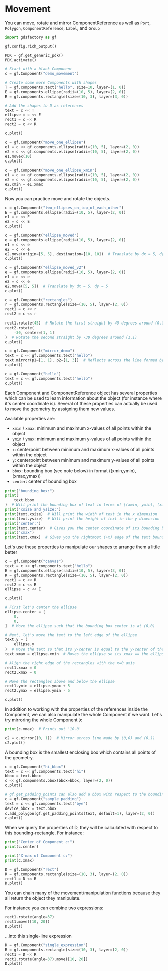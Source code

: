 # Movement

You can move, rotate and mirror ComponentReference as well as `Port`, `Polygon`, `ComponentReference`, `Label`, and `Group`

```python
import gdsfactory as gf

gf.config.rich_output()

PDK = gf.get_generic_pdk()
PDK.activate()

# Start with a blank Component
c = gf.Component("demo_movement")

# Create some more Components with shapes
T = gf.components.text("hello", size=10, layer=(1, 0))
E = gf.components.ellipse(radii=(10, 5), layer=(2, 0))
R = gf.components.rectangle(size=(10, 3), layer=(3, 0))

# Add the shapes to D as references
text = c << T
ellipse = c << E
rect1 = c << R
rect2 = c << R

c.plot()
```

```python
c = gf.Component("move_one_ellipse")
e1 = c << gf.components.ellipse(radii=(10, 5), layer=(2, 0))
e2 = c << gf.components.ellipse(radii=(10, 5), layer=(2, 0))
e1.movex(10)
c.plot()
```

```python
c = gf.Component("move_one_ellipse_xmin")
e1 = c << gf.components.ellipse(radii=(10, 5), layer=(2, 0))
e2 = c << gf.components.ellipse(radii=(10, 5), layer=(2, 0))
e2.xmin = e1.xmax
c.plot()
```

Now you can practice move and rotate the objects.

```python
c = gf.Component("two_ellipses_on_top_of_each_other")
E = gf.components.ellipse(radii=(10, 5), layer=(2, 0))
e1 = c << E
e2 = c << E
c.plot()
```

```python
c = gf.Component("ellipse_moved")
e = gf.components.ellipse(radii=(10, 5), layer=(2, 0))
e1 = c << e
e2 = c << e
e2.move(origin=[5, 5], destination=[10, 10])  # Translate by dx = 5, dy = 5
c.plot()
```

```python
c = gf.Component("ellipse_moved_v2")
e = gf.components.ellipse(radii=(10, 5), layer=(2, 0))
e1 = c << e
e2 = c << e
e2.move([5, 5])  # Translate by dx = 5, dy = 5
c.plot()
```

```python
c = gf.Component("rectangles")
r = gf.components.rectangle(size=(10, 5), layer=(2, 0))
rect1 = c << r
rect2 = c << r

rect1.rotate(45)  # Rotate the first straight by 45 degrees around (0,0)
rect2.rotate(
    -30, center=[1, 1]
)  # Rotate the second straight by -30 degrees around (1,1)
c.plot()
```

```python
c = gf.Component("mirror_demo")
text = c << gf.components.text("hello")
text.mirror(p1=[1, 1], p2=[1, 3])  # Reflects across the line formed by p1 and p2
c.plot()
```

```python
c = gf.Component("hello")
text = c << gf.components.text("hello")
c.plot()
```

Each Component and ComponentReference object has several properties which can be
used
to learn information about the object (for instance where it's center coordinate
is).  Several of these properties can actually be used to move the geometry by
assigning them new values.

Available properties are:

- `xmin` / `xmax`: minimum and maximum x-values of all points within the object
- `ymin` / `ymax`: minimum and maximum y-values of all points within the object
- `x`: centerpoint between minimum and maximum x-values of all points within the
object
- `y`: centerpoint between minimum and maximum y-values of all points within the
object
- `bbox`: bounding box (see note below) in format ((xmin,ymin),(xmax,ymax))
- `center`: center of bounding box

```python
print("bounding box:")
print(
    text.bbox
)  # Will print the bounding box of text in terms of [(xmin, ymin), (xmax, ymax)]
print("xsize and ysize:")
print(text.xsize)  # Will print the width of text in the x dimension
print(text.ysize)  # Will print the height of text in the y dimension
print("center:")
print(text.center)  # Gives you the center coordinate of its bounding box
print("xmax")
print(text.xmax)  # Gives you the rightmost (+x) edge of the text bounding box
```

Let's use these properties to manipulate our shapes to arrange them a little
better

```python
c = gf.Component("canvas")
text = c << gf.components.text("hello")
E = gf.components.ellipse(radii=(10, 5), layer=(3, 0))
R = gf.components.rectangle(size=(10, 5), layer=(2, 0))
rect1 = c << R
rect2 = c << R
ellipse = c << E

c.plot()
```

```python
# First let's center the ellipse
ellipse.center = [
    0,
    0,
]  # Move the ellipse such that the bounding box center is at (0,0)

# Next, let's move the text to the left edge of the ellipse
text.y = (
    ellipse.y
)  # Move the text so that its y-center is equal to the y-center of the ellipse
text.xmax = ellipse.xmin  # Moves the ellipse so its xmax == the ellipse's xmin

# Align the right edge of the rectangles with the x=0 axis
rect1.xmax = 0
rect2.xmax = 0

# Move the rectangles above and below the ellipse
rect1.ymin = ellipse.ymax + 5
rect2.ymax = ellipse.ymin - 5

c.plot()
```

In addition to working with the properties of the references inside the
Component,
we can also manipulate the whole Component if we want.  Let's try mirroring the
whole Component `D`:

```python
print(c.xmax)  # Prints out '10.0'

c2 = c.mirror((0, 1))  # Mirror across line made by (0,0) and (0,1)
c2.plot()
```

A bounding box is the smallest enclosing box which contains all points of the geometry.

```python
c = gf.Component("hi_bbox")
text = c << gf.components.text("hi")
bbox = text.bbox
c << gf.components.bbox(bbox=bbox, layer=(2, 0))
c.plot()
```

```python
# gf.get_padding_points can also add a bbox with respect to the bounding box edges
c = gf.Component("sample_padding")
text = c << gf.components.text("bye")
device_bbox = text.bbox
c.add_polygon(gf.get_padding_points(text, default=1), layer=(2, 0))
c.plot()
```

When we query the properties of D, they will be calculated with respect to this
bounding-rectangle.  For instance:

```python
print("Center of Component c:")
print(c.center)

print("X-max of Component c:")
print(c.xmax)
```

```python
D = gf.Component("rect")
R = gf.components.rectangle(size=(10, 3), layer=(2, 0))
rect1 = D << R
D.plot()
```

You can chain many of the movement/manipulation functions because they all return the object they manipulate.

For instance you can combine two expressions:

```python
rect1.rotate(angle=37)
rect1.move([10, 20])
D.plot()
```

...into this single-line expression

```python
D = gf.Component("single_expression")
R = gf.components.rectangle(size=(10, 3), layer=(2, 0))
rect1 = D << R
rect1.rotate(angle=37).move([10, 20])
D.plot()
```
